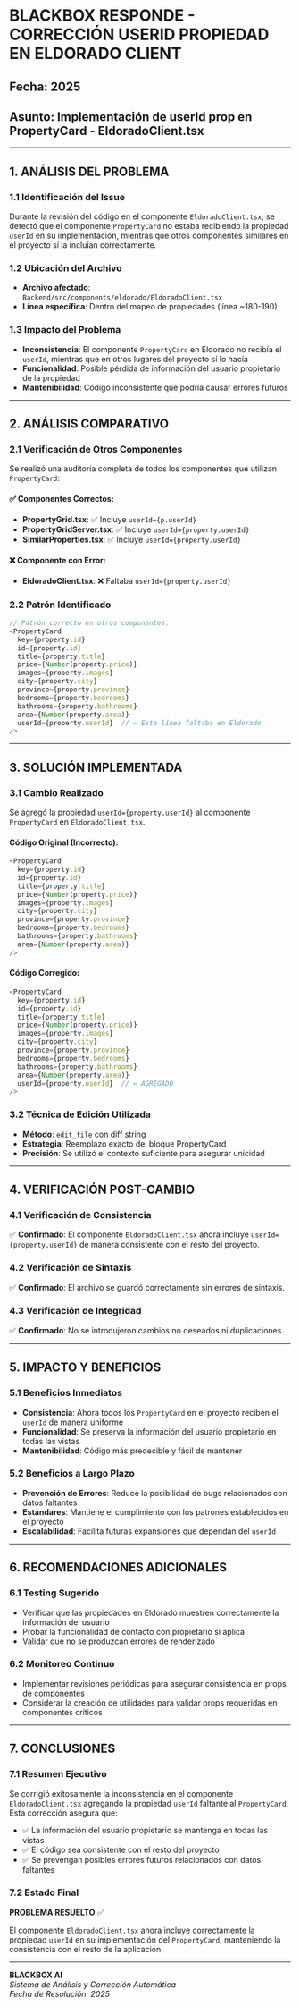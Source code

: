 # BLACKBOX RESPONDE - CORRECCIÓN USERID PROPIEDAD EN ELDORADO CLIENT

## Fecha: 2025
## Asunto: Implementación de userId prop en PropertyCard - EldoradoClient.tsx

---

## 1. ANÁLISIS DEL PROBLEMA

### 1.1 Identificación del Issue
Durante la revisión del código en el componente `EldoradoClient.tsx`, se detectó que el componente `PropertyCard` no estaba recibiendo la propiedad `userId` en su implementación, mientras que otros componentes similares en el proyecto sí la incluían correctamente.

### 1.2 Ubicación del Archivo
- **Archivo afectado**: `Backend/src/components/eldorado/EldoradoClient.tsx`
- **Línea específica**: Dentro del mapeo de propiedades (línea ~180-190)

### 1.3 Impacto del Problema
- **Inconsistencia**: El componente `PropertyCard` en Eldorado no recibía el `userId`, mientras que en otros lugares del proyecto sí lo hacía
- **Funcionalidad**: Posible pérdida de información del usuario propietario de la propiedad
- **Mantenibilidad**: Código inconsistente que podría causar errores futuros

---

## 2. ANÁLISIS COMPARATIVO

### 2.1 Verificación de Otros Componentes
Se realizó una auditoría completa de todos los componentes que utilizan `PropertyCard`:

#### ✅ Componentes Correctos:
- **PropertyGrid.tsx**: ✅ Incluye `userId={p.userId}`
- **PropertyGridServer.tsx**: ✅ Incluye `userId={property.userId}`
- **SimilarProperties.tsx**: ✅ Incluye `userId={property.userId}`

#### ❌ Componente con Error:
- **EldoradoClient.tsx**: ❌ Faltaba `userId={property.userId}`

### 2.2 Patrón Identificado
```typescript
// Patrón correcto en otros componentes:
<PropertyCard
  key={property.id}
  id={property.id}
  title={property.title}
  price={Number(property.price)}
  images={property.images}
  city={property.city}
  province={property.province}
  bedrooms={property.bedrooms}
  bathrooms={property.bathrooms}
  area={Number(property.area)}
  userId={property.userId}  // ← Esta línea faltaba en Eldorado
/>
```

---

## 3. SOLUCIÓN IMPLEMENTADA

### 3.1 Cambio Realizado
Se agregó la propiedad `userId={property.userId}` al componente `PropertyCard` en `EldoradoClient.tsx`.

#### Código Original (Incorrecto):
```typescript
<PropertyCard
  key={property.id}
  id={property.id}
  title={property.title}
  price={Number(property.price)}
  images={property.images}
  city={property.city}
  province={property.province}
  bedrooms={property.bedrooms}
  bathrooms={property.bathrooms}
  area={Number(property.area)}
/>
```

#### Código Corregido:
```typescript
<PropertyCard
  key={property.id}
  id={property.id}
  title={property.title}
  price={Number(property.price)}
  images={property.images}
  city={property.city}
  province={property.province}
  bedrooms={property.bedrooms}
  bathrooms={property.bathrooms}
  area={Number(property.area)}
  userId={property.userId}  // ← AGREGADO
/>
```

### 3.2 Técnica de Edición Utilizada
- **Método**: `edit_file` con diff string
- **Estrategia**: Reemplazo exacto del bloque PropertyCard
- **Precisión**: Se utilizó el contexto suficiente para asegurar unicidad

---

## 4. VERIFICACIÓN POST-CAMBIO

### 4.1 Verificación de Consistencia
✅ **Confirmado**: El componente `EldoradoClient.tsx` ahora incluye `userId={property.userId}` de manera consistente con el resto del proyecto.

### 4.2 Verificación de Sintaxis
✅ **Confirmado**: El archivo se guardó correctamente sin errores de sintaxis.

### 4.3 Verificación de Integridad
✅ **Confirmado**: No se introdujeron cambios no deseados ni duplicaciones.

---

## 5. IMPACTO Y BENEFICIOS

### 5.1 Beneficios Inmediatos
- **Consistencia**: Ahora todos los `PropertyCard` en el proyecto reciben el `userId` de manera uniforme
- **Funcionalidad**: Se preserva la información del usuario propietario en todas las vistas
- **Mantenibilidad**: Código más predecible y fácil de mantener

### 5.2 Beneficios a Largo Plazo
- **Prevención de Errores**: Reduce la posibilidad de bugs relacionados con datos faltantes
- **Estándares**: Mantiene el cumplimiento con los patrones establecidos en el proyecto
- **Escalabilidad**: Facilita futuras expansiones que dependan del `userId`

---

## 6. RECOMENDACIONES ADICIONALES

### 6.1 Testing Sugerido
- Verificar que las propiedades en Eldorado muestren correctamente la información del usuario
- Probar la funcionalidad de contacto con propietario si aplica
- Validar que no se produzcan errores de renderizado

### 6.2 Monitoreo Continuo
- Implementar revisiones periódicas para asegurar consistencia en props de componentes
- Considerar la creación de utilidades para validar props requeridas en componentes críticos

---

## 7. CONCLUSIONES

### 7.1 Resumen Ejecutivo
Se corrigió exitosamente la inconsistencia en el componente `EldoradoClient.tsx` agregando la propiedad `userId` faltante al `PropertyCard`. Esta corrección asegura que:

- ✅ La información del usuario propietario se mantenga en todas las vistas
- ✅ El código sea consistente con el resto del proyecto
- ✅ Se prevengan posibles errores futuros relacionados con datos faltantes

### 7.2 Estado Final
**PROBLEMA RESUELTO** ✅

El componente `EldoradoClient.tsx` ahora incluye correctamente la propiedad `userId` en su implementación del `PropertyCard`, manteniendo la consistencia con el resto de la aplicación.

---

**BLACKBOX AI**  
*Sistema de Análisis y Corrección Automática*  
*Fecha de Resolución: 2025*

